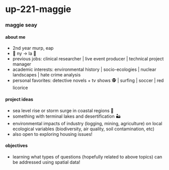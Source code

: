 # up-221-maggie

### maggie seay

#### about me
- 2nd year murp, eap
- :statue_of_liberty: ny -> la :palm_tree:	
- previous jobs: clinical researcher | live event producer | technical project manager 
- academic interests: environmental history | socio-ecologies | nuclear landscapes | hate crime analysis 
- personal favorites: detective novels + tv shows :detective: | surfing | soccer | red licorice

#### project ideas
- sea level rise or storm surge in coastal regions :ocean:
- something with terminal lakes and desertification :desert:
- environmental impacts of industry (logging, mining, agriculture) on local ecological variables (biodiversity, air quality, soil contamination, etc)
- also open to exploring housing issues!

#### objectives
- learning what types of questions (hopefully related to above topics) can be addressed using spatial data!
